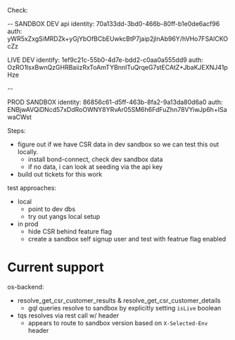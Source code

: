 Check:


--
SANDBOX DEV
api identity:
70a133dd-3bd0-466b-80ff-b1e0de6acf96
auth:
yWR5xZxgSiMRDZk+yGjYbOfBCbEUwkcBtP7jaip2jlnAb96Y/hVHo7FSAlCKOcZz


LIVE DEV
identify:
1ef9c21c-55b0-4d7e-bdd2-c0aa0a555dd9
auth:
OzRO1lsxBwnQzGHRBaiizRxToAmTYBnnITuQrqeG7stECAtZ+JbaKJEXNJ41pHze


--

PROD SANDBOX
identity:
86856c61-d5ff-463b-8fa2-9a13da80d6a0
auth:
ENBjwAVQiDNcd57xDdRoOWNY8YRvAr05SM6h6FdFuZhn78VYiwJp6h+ISawaCWst


Steps:
- figure out if we have CSR data in dev sandbox so we can test this out locally.
	- install bond-connect, check dev sandbox data
	- if no data, i can look at seeding via the api key 
- build out tickets for this work


test approaches:
- local
	- point to dev dbs
	- try out yangs local setup
- in prod
	- hide CSR behind feature flag
	- create a sandbox self signup user and test with featrue flag enabled

# Current support

os-backend:
- resolve_get_csr_customer_results & resolve_get_csr_customer_details
	- gql queries resolve to sandbox by explicitly setting `isLive` boolean
- tqs resolves via rest call w/ header
	- appears to route to sandbox version based on `X-Selected-Env` header
